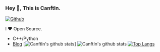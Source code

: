 ### Hey 👋, This is CanftIn.

[![Github](https://img.shields.io/github/followers/mattn?label=Follow&style=social)](https://github.com/mattn)

I ❤ Open Source.

* C++/Python
* [Blog](https://CanftIn.com)
[![CanftIn's github stats](https://github-readme-stats.vercel.app/api?username=canftin&show_icons=true&theme=radical)]
![CanftIn's github stats](https://github-readme-stats.vercel.app/api?username=mattn&show_icons=true&count_private=true&line_height=40)
[![Top Langs](https://github-readme-stats.vercel.app/api/top-langs/?username=canftin&layout=compact&theme=radical)](https://github.com/anuraghazra/github-readme-stats)
